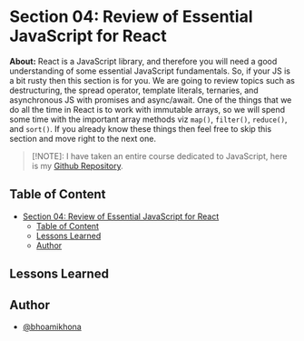 # Section 04: Review of Essential JavaScript for React

**About:** React is a JavaScript library, and therefore you will need a good understanding of some essential JavaScript fundamentals. So, if your JS is a bit rusty then this section is for you. We are going to review topics such as destructuring, the spread operator, template literals, ternaries, and asynchronous JS with promises and async/await. One of the things that we do all the time in React is to work with immutable arrays, so we will spend some time with the important array methods viz `map()`, `filter()`, `reduce()`, and `sort()`. If you already know these things then feel free to skip this section and move right to the next one.

> [!NOTE]: I have taken an entire course dedicated to JavaScript, here is my [Github Repository](https://github.com/bhoamikhona/javascript/tree/main).

## Table of Content

- [Section 04: Review of Essential JavaScript for React](#section-04-review-of-essential-javascript-for-react)
  - [Table of Content](#table-of-content)
  - [Lessons Learned](#lessons-learned)
  - [Author](#author)

## Lessons Learned

## Author

- [@bhoamikhona](https://github.com/bhoamikhona)
